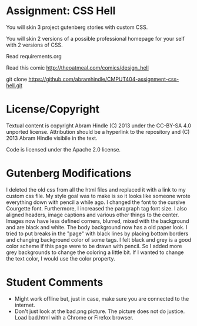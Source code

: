 Assignment: CSS Hell
====================

You will skin 3 project gutenberg stories with custom CSS.

You will skin 2 versions of a possible professional homepage for your
self with 2 versions of CSS.

Read requirements.org

Read this comic http://theoatmeal.com/comics/design_hell

git clone https://github.com/abramhindle/CMPUT404-assignment-css-hell.git

License/Copyright
=================

Textual content is copyright Abram Hindle (C) 2013 under the CC-BY-SA
4.0 unported license. Attribution should be a hyperlink to the
repository and (C) 2013 Abram Hindle visibile in the text.

Code is licensed under the Apache 2.0 license.

Gutenberg Modifications
=======================

I deleted the old css from all the html files and replaced it with a link to my custom css file.
My style goal was to make is so it looks like someone wrote everything down with pencil a while ago.
I changed the font to the cursive Courgette font.
Furthermore, I increased the paragraph tag font size.
I also aligned headers, image captions and various other things to the center.
Images now have less defined corners, blurred, mixed with the background and are black and white.
The body background now has a old paper look.
I tried to put breaks in the "page" with black lines by placing bottom borders and changing background color of some tags.
I felt black and grey is a good color scheme if this page were to be drawn with pencil. So I added more grey backgrounds to change the coloring a little bit. If I wanted to change the text color, I would use the color property.


Student Comments
================
- Might work offline but, just in case, make sure you are connected to the internet. 
- Don't just look at the bad.png picture. The picture does not do justice. Load bad.html with a Chrome or Firefox browser.



